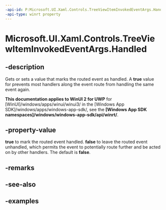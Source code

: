 ```yaml
---
-api-id: P:Microsoft.UI.Xaml.Controls.TreeViewItemInvokedEventArgs.Handled
-api-type: winrt property
---
```

<!-- Property syntax.
public bool Handled { get;  set; }
-->

# Microsoft.UI.Xaml.Controls.TreeViewItemInvokedEventArgs.Handled


## -description

Gets or sets a value that marks the routed event as handled. A **true** value for prevents most handlers along the event route from handling the same event again.


**This documentation applies to WinUI 2 for UWP** for [WinUI]/windows/apps/winui/winui3/ in the [Windows App SDK]/windows/apps/windows-app-sdk/, see the **[Windows App SDK namespaces]/windows/windows-app-sdk/api/winrt/**.

## -property-value

**true** to mark the routed event handled. **false** to leave the routed event unhandled, which permits the event to potentially route further and be acted on by other handlers. The default is **false**.


## -remarks


## -see-also


## -examples


